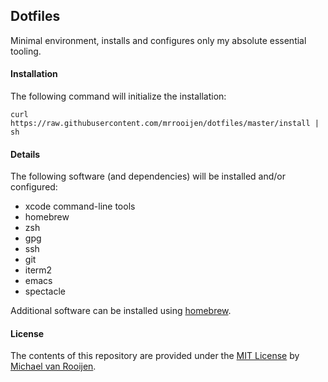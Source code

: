 ## Dotfiles

Minimal environment, installs and configures only my absolute essential tooling.


#### Installation

The following command will initialize the installation:

```
curl https://raw.githubusercontent.com/mrrooijen/dotfiles/master/install | sh
```


#### Details

The following software (and dependencies) will be installed and/or configured:

- xcode command-line tools
- homebrew
- zsh
- gpg
- ssh
- git
- iterm2
- emacs
- spectacle

Additional software can be installed using [homebrew].


#### License

The contents of this repository are provided under the [MIT License] by [Michael van Rooijen].

[homebrew]: https://brew.sh
[Michael van Rooijen]: https://michael.vanrooijen.io
[MIT License]: https://github.com/mrrooijen/dotfiles/blob/master/LICENSE

